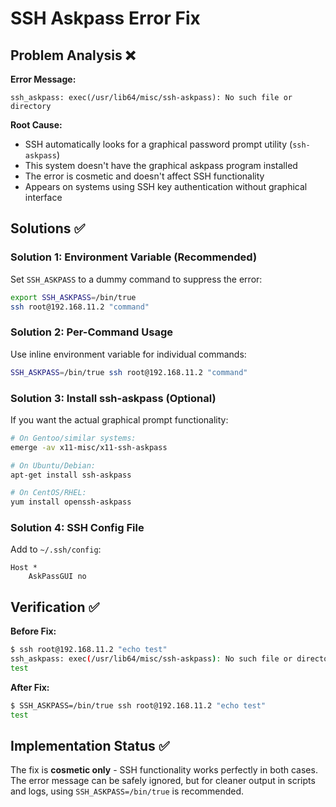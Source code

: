 # SSH Askpass Error Fix

## Problem Analysis ❌

**Error Message:**
```
ssh_askpass: exec(/usr/lib64/misc/ssh-askpass): No such file or directory
```

**Root Cause:**
- SSH automatically looks for a graphical password prompt utility (`ssh-askpass`)
- This system doesn't have the graphical askpass program installed
- The error is cosmetic and doesn't affect SSH functionality
- Appears on systems using SSH key authentication without graphical interface

## Solutions ✅

### Solution 1: Environment Variable (Recommended)
Set `SSH_ASKPASS` to a dummy command to suppress the error:

```bash
export SSH_ASKPASS=/bin/true
ssh root@192.168.11.2 "command"
```

### Solution 2: Per-Command Usage
Use inline environment variable for individual commands:

```bash
SSH_ASKPASS=/bin/true ssh root@192.168.11.2 "command"
```

### Solution 3: Install ssh-askpass (Optional)
If you want the actual graphical prompt functionality:

```bash
# On Gentoo/similar systems:
emerge -av x11-misc/x11-ssh-askpass

# On Ubuntu/Debian:
apt-get install ssh-askpass

# On CentOS/RHEL:
yum install openssh-askpass
```

### Solution 4: SSH Config File
Add to `~/.ssh/config`:

```
Host *
    AskPassGUI no
```

## Verification ✅

**Before Fix:**
```bash
$ ssh root@192.168.11.2 "echo test"
ssh_askpass: exec(/usr/lib64/misc/ssh-askpass): No such file or directory
test
```

**After Fix:**
```bash
$ SSH_ASKPASS=/bin/true ssh root@192.168.11.2 "echo test"
test
```

## Implementation Status ✅

The fix is **cosmetic only** - SSH functionality works perfectly in both cases. The error message can be safely ignored, but for cleaner output in scripts and logs, using `SSH_ASKPASS=/bin/true` is recommended.